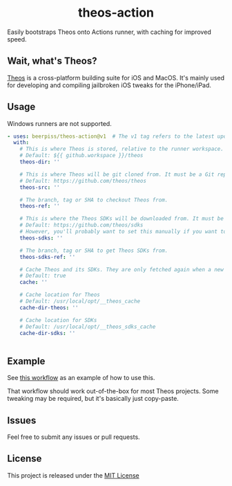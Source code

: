 <h1 align="center">theos-action</h1>

Easily bootstraps Theos onto Actions runner, with caching for improved speed.

## Wait, what's Theos?

[Theos](https://github.com/theos/theos) is a cross-platform building suite for iOS and MacOS. It's mainly used for developing and compiling jailbroken iOS tweaks for the iPhone/iPad.

## Usage
Windows runners are not supported.

```yaml
- uses: beerpiss/theos-action@v1  # The v1 tag refers to the latest update of major version 1 (currently 1.3.0)
  with:
    # This is where Theos is stored, relative to the runner workspace.
    # Default: ${{ github.workspace }}/theos
    theos-dir: ''

    # This is where Theos will be git cloned from. It must be a Git repository.
    # Default: https://github.com/theos/theos
    theos-src: ''

    # The branch, tag or SHA to checkout Theos from.
    theos-ref: ''

    # This is where the Theos SDKs will be downloaded from. It must be a GitHub URL.
    # Default: https://github.com/theos/sdks
    # However, you'll probably want to set this manually if you want to compile using newer frameworks, like iOS 13 or 14.
    theos-sdks: ''

    # The branch, tag or SHA to get Theos SDKs from. 
    theos-sdks-ref: ''

    # Cache Theos and its SDKs. They are only fetched again when a new commit is pushed to their repos
    # Default: true
    cache: ''

    # Cache location for Theos
    # Default: /usr/local/opt/__theos_cache
    cache-dir-theos: ''

    # Cache location for SDKs
    # Default: /usr/local/opt/__theos_sdks_cache
    cache-dir-sdks: ''
    
```

## Example

See [this workflow](https://github.com/beerpiss/theos-action/blob/main/.github/workflows/build.yml) as an example of how to use this.

That workflow should work out-of-the-box for most Theos projects. Some tweaking may be required, but it's basically just copy-paste.

## Issues

Feel free to submit any issues or pull requests.

## License

This project is released under the [MIT License](LICENSE)
